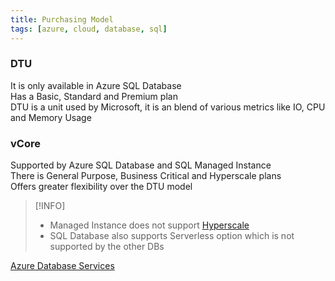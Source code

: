 ```yaml
---
title: Purchasing Model
tags: [azure, cloud, database, sql]
---
```


### DTU

It is only available in Azure SQL Database  
Has a Basic, Standard and Premium plan  
DTU is a unit used by Microsoft, it is an blend of various metrics like IO, CPU and Memory Usage

### vCore

Supported by Azure SQL Database and SQL Managed Instance  
There is General Purpose, Business Critical and Hyperscale plans  
Offers greater flexibility over the DTU model

 > [!INFO]
 > * Managed Instance does not support [Hyperscale](Hyperscale%20on%20Azure.md)
 > * SQL Database also supports Serverless option which is not supported by the other DBs
 
[Azure Database Services](../Azure%20Database%20Services.md)